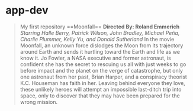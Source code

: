 # app-dev
> My first repository
==Moonfall== 
**Directed By: Roland Emmerich**
*Starring Halle Berry, Patrick Wilson, John Bradley, Michael Peña, Charlie Plummer, Kelly Yu, and Donald Sutherland*
> In the movie Moonfall, an unknown force dislodges the Moon from its trajectory around Earth and sends it hurtling toward the Earth and life as we know it. Jo Fowler, a NASA executive and former astronaut, is confident she has the secret to rescuing us all with just weeks to go before impact and the planet on the verge of catastrophe, but only one astronaut from her past, Brian Harper, and a conspiracy theorist K.C. Houseman has faith in her. Leaving behind everyone they love, these unlikely heroes will attempt an impossible last-ditch trip into space, only to discover that they may have been prepared for the wrong mission.
